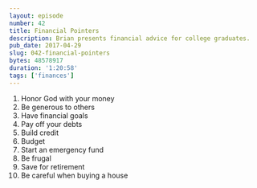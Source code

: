 ```yaml
---
layout: episode
number: 42
title: Financial Pointers
description: Brian presents financial advice for college graduates.
pub_date: 2017-04-29
slug: 042-financial-pointers
bytes: 48578917
duration: '1:20:58'
tags: ['finances']
---
```


<ol>
<li>Honor God with your money</li>
<li>Be generous to others</li>
<li>Have financial goals</li>
<li>Pay off your debts</li>
<li>Build credit</li>
<li>Budget</li>
<li>Start an emergency fund</li>
<li>Be frugal</li>
<li>Save for retirement</li>
<li>Be careful when buying a house</li>
</ol>